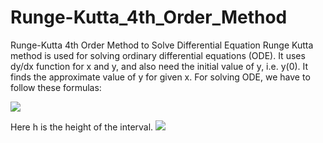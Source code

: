 # Runge-Kutta_4th_Order_Method
Runge-Kutta 4th Order Method to Solve Differential Equation
Runge Kutta method is used for solving ordinary differential equations (ODE). It uses dy/dx function for x and y, and also need the initial value of y, i.e. y(0). It finds the approximate value of y for given x. For solving ODE, we have to follow these formulas:

![](https://www.tutorialspoint.com/assets/questions/media/9950/rung_kutta.jpg)

Here h is the height of the interval.
![](https://raw.githubusercontent.com/aliseif321/Runge-Kutta_4th_Order_Method/main/code.png)



